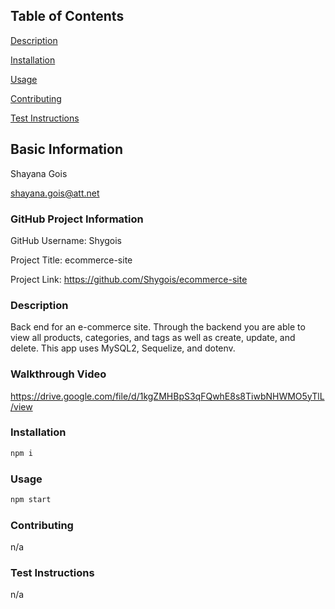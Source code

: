 ## Table of Contents 

[Description](#description)

[Installation](#installation)

[Usage](#usage)

[Contributing](#contributing)

[Test Instructions](#testinstructions)


## Basic Information
Shayana Gois

shayana.gois@att.net
  

### GitHub Project Information
GitHub Username: Shygois
  
Project Title: ecommerce-site
  
Project Link: https://github.com/Shygois/ecommerce-site


<a name="description"></a>
### Description
Back end for an e-commerce site. Through the backend you are able to view all products, categories, and tags as well as create, update, and delete. This app uses MySQL2, Sequelize, and dotenv.

### Walkthrough Video
https://drive.google.com/file/d/1kgZMHBpS3qFQwhE8s8TiwbNHWMO5yTlL/view

<a name="installation"></a>
### Installation
```bash 
npm i
```

<a name="usage"></a>
### Usage
```bash 
npm start
```
 
<a name="contributing"></a>
### Contributing
n/a

<a name="test instructions"></a>
### Test Instructions 
n/a
  

